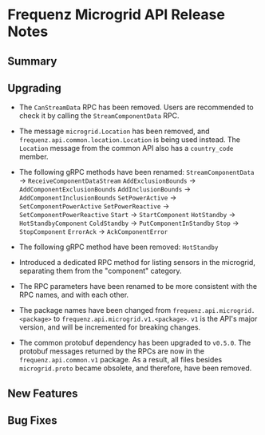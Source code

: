 # Frequenz Microgrid API Release Notes

## Summary

<!-- Here goes a general summary of what this release is about -->

## Upgrading

- The `CanStreamData` RPC has been removed. Users are recommended to check it
  by calling the `StreamComponentData` RPC.

- The message `microgrid.Location` has been removed, and
  `frequenz.api.common.location.Location` is being used instead. The `Location`
  message from the common API also has a `country_code` member.

- The following gRPC methods have been renamed:
  `StreamComponentData` -> `ReceiveComponentDataStream`
  `AddExclusionBounds`  -> `AddComponentExclusionBounds`
  `AddInclusionBounds`  -> `AddComponentInclusionBounds`
  `SetPowerActive`      -> `SetComponentPowerActive`
  `SetPowerReactive`    -> `SetComponentPowerReactive`
  `Start`               -> `StartComponent`
  `HotStandby`          -> `HotStandbyComponent`
  `ColdStandby`         -> `PutComponentInStandby`
  `Stop`                -> `StopComponent`
  `ErrorAck`            -> `AckComponentError`

- The following gRPC method have been removed: `HotStandby`

- Introduced a dedicated RPC method for listing sensors in the microgrid,
  separating them from the "component" category.

- The RPC parameters have been renamed to be more consistent with the RPC names,
  and with each other.

- The package names have been changed from `frequenz.api.microgrid.<package>` to
  `frequenz.api.microgrid.v1.<package>`. `v1` is the API's major version, and
  will be incremented for breaking changes.

- The common protobuf dependency has been upgraded to `v0.5.0`. The protobuf
  messages returned by the RPCs are now in the `frequenz.api.common.v1` package.
  As a result, all files besides `microgrid.proto` became obsolete, and
  therefore, have been removed.

## New Features

<!-- Here goes the main new features and examples or instructions on how to use them -->

## Bug Fixes

<!-- Here goes notable bug fixes that are worth a special mention or explanation -->
